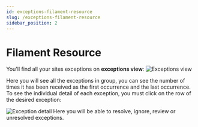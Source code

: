 ```yaml
---
id: exceptions-filament-resource
slug: /exceptions-filament-resource
sidebar_position: 2
---
```


# Filament Resource

You'll find all your sites exceptions on **exceptions view**:
![Exceptions view](./img/exceptions-by-group.png)

Here you will see all the exceptions in group, you can see the number of times it has been received as the first occurrence and the last occurrence. To see the individual detail of each exception, you must click on the row of the desired exception:

![Exception detail](./img/exception-detail.png)
Here you will be able to resolve, ignore, review or unresolved exceptions.